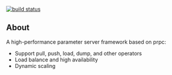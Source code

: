 [![build status](https://github.com/4paradigm/parameter-server/actions/workflows/build.yml/badge.svg)](https://github.com/4paradigm/parameter-server/actions/workflows/build.yml)

## About

A high-performance parameter server framework based on prpc:
- Support pull, push, load, dump, and other operators
- Load balance and high availability
- Dynamic scaling
